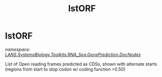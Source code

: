 ﻿---
title: lstORF
---

# lstORF
_namespace: [LANS.SystemsBiology.Toolkits.RNA_Seq.GenePrediction.DocNodes](N-LANS.SystemsBiology.Toolkits.RNA_Seq.GenePrediction.DocNodes.html)_

List of Open reading frames predicted as CDSs, shown with alternate starts
 (regions from start to stop codon w/ coding function >0.50)




